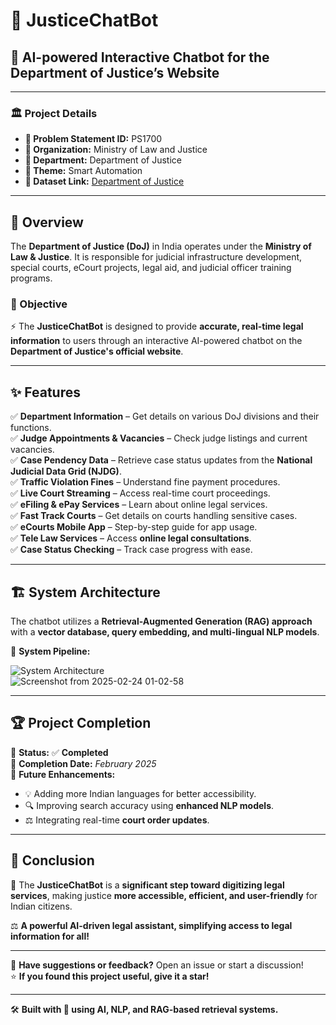 # 🚀 JusticeChatBot  

## 🤖 AI-powered Interactive Chatbot for the Department of Justice’s Website  

---

### 🏛️ Project Details  
- **📌 Problem Statement ID:** PS1700  
- **🏢 Organization:** Ministry of Law and Justice  
- **📂 Department:** Department of Justice  
- **🎯 Theme:** Smart Automation  
- **🔗 Dataset Link:** [Department of Justice](https://doj.gov.in/)  

---

## 📜 Overview  
The **Department of Justice (DoJ)** in India operates under the **Ministry of Law & Justice**. It is responsible for judicial infrastructure development, special courts, eCourt projects, legal aid, and judicial officer training programs.  

### 🎯 Objective  
⚡ The **JusticeChatBot** is designed to provide **accurate, real-time legal information** to users through an interactive AI-powered chatbot on the **Department of Justice's official website**.

---

## ✨ Features  

✅ **Department Information** – Get details on various DoJ divisions and their functions.  
✅ **Judge Appointments & Vacancies** – Check judge listings and current vacancies.  
✅ **Case Pendency Data** – Retrieve case status updates from the **National Judicial Data Grid (NJDG)**.  
✅ **Traffic Violation Fines** – Understand fine payment procedures.  
✅ **Live Court Streaming** – Access real-time court proceedings.  
✅ **eFiling & ePay Services** – Learn about online legal services.  
✅ **Fast Track Courts** – Get details on courts handling sensitive cases.  
✅ **eCourts Mobile App** – Step-by-step guide for app usage.  
✅ **Tele Law Services** – Access **online legal consultations**.  
✅ **Case Status Checking** – Track case progress with ease.  

---

## 🏗️ System Architecture  

The chatbot utilizes a **Retrieval-Augmented Generation (RAG) approach** with a **vector database, query embedding, and multi-lingual NLP models**.  

📌 **System Pipeline:**  

![System Architecture](./images/system_architecture.png)  
![Screenshot from 2025-02-24 01-02-58](https://github.com/user-attachments/assets/2acf3c34-50ab-4e37-bf11-e237617f7a9a)


---

## 🏆 Project Completion  

🎯 **Status:** ✅ **Completed**  
📅 **Completion Date:** *February 2025*  
🔄 **Future Enhancements:**  
- 💡 Adding more Indian languages for better accessibility.  
- 🔍 Improving search accuracy using **enhanced NLP models**.  
- ⚖️ Integrating real-time **court order updates**.  

---

## 📌 Conclusion  

🚀 The **JusticeChatBot** is a **significant step toward digitizing legal services**, making justice **more accessible, efficient, and user-friendly** for Indian citizens.  

⚖️ **A powerful AI-driven legal assistant, simplifying access to legal information for all!**  

---


💬 **Have suggestions or feedback?** Open an issue or start a discussion!  
⭐ **If you found this project useful, give it a star!**  

---

🛠️ **Built with 💙 using AI, NLP, and RAG-based retrieval systems.**  
